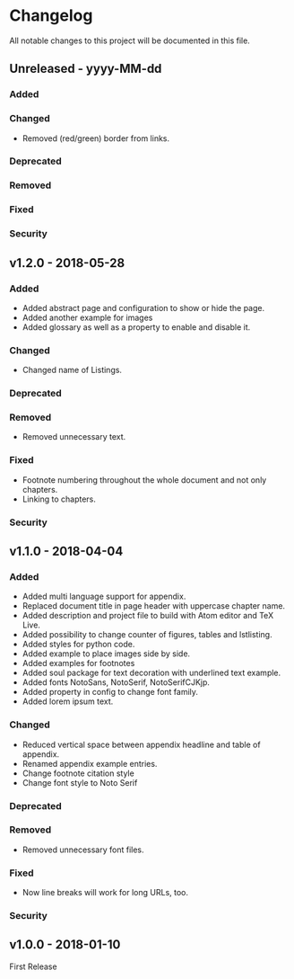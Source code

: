 # Changelog
All notable changes to this project will be documented in this file.

## Unreleased - yyyy-MM-dd
### Added
### Changed
* Removed (red/green) border from links.
### Deprecated
### Removed
### Fixed
### Security

## v1.2.0 - 2018-05-28
### Added
* Added abstract page and configuration to show or hide the page.
* Added another example for images
* Added glossary as well as a property to enable and disable it.
### Changed
* Changed name of Listings.
### Deprecated
### Removed
* Removed unnecessary text.
### Fixed
* Footnote numbering throughout the whole document and not only chapters.
* Linking to chapters.
### Security

## v1.1.0 - 2018-04-04
### Added
* Added multi language support for appendix.
* Replaced document title in page header with uppercase chapter name.
* Added description and project file to build with Atom editor and TeX Live.
* Added possibility to change counter of figures, tables and lstlisting.
* Added styles for python code.
* Added example to place images side by side.
* Added examples for footnotes
* Added soul package for text decoration with underlined text example.
* Added fonts NotoSans, NotoSerif, NotoSerifCJKjp.
* Added property in config to change font family.
* Added lorem ipsum text.
### Changed
* Reduced vertical space between appendix headline and table of appendix.
* Renamed appendix example entries.
* Change footnote citation style
* Change font style to Noto Serif
### Deprecated
### Removed
* Removed unnecessary font files.
### Fixed
* Now line breaks will work for long URLs, too.
### Security

## v1.0.0 - 2018-01-10
First Release
